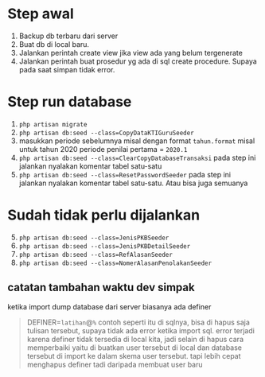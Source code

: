 # Step awal
1. Backup db terbaru dari server
2. Buat db di local baru.
3. Jalankan perintah create view jika view ada yang belum tergenerate
4. Jalankan perintah buat prosedur yg ada di sql create procedure. Supaya pada saat simpan tidak error.

# Step run database

1. `php artisan migrate`
2. `php artisan db:seed --class=CopyDataKTIGuruSeeder`
3. masukkan periode sebelumnya misal dengan format `tahun.format` misal untuk tahun 2020 periode penilai pertama = `2020.1`
4. `php artisan db:seed --class=ClearCopyDatabaseTransaksi` pada step ini jalankan nyalakan komentar tabel satu-satu
5. `php artisan db:seed --class=ResetPasswordSeeder` pada step ini jalankan nyalakan komentar tabel satu-satu. Atau bisa juga semuanya

# Sudah tidak perlu dijalankan

5. `php artisan db:seed --class=JenisPKBSeeder`
6. `php artisan db:seed --class=JenisPKBDetailSeeder`
7. `php artisan db:seed --class=RefAlasanSeeder`
8. `php artisan db:seed --class=NomerAlasanPenolakanSeeder`

## catatan tambahan waktu dev simpak
ketika import dump database dari server biasanya ada definer 
> DEFINER=`latihan`@`%`
contoh seperti itu di sqlnya, bisa di hapus saja tulisan tersebut, supaya tidak ada error ketika import sql.
error terjadi karena definer tidak tersedia di local kita, jadi selain di hapus cara memperbaiki yaitu di buatkan user tersebut di local dan database tersebut di import ke dalam skema user tersebut. tapi lebih cepat menghapus definer tadi daripada membuat user baru